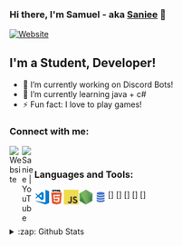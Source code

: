 ### Hi there, I'm Samuel - aka [Saniee][website] 👋

[![Website](https://img.shields.io/website?down_color=lightgrey&down_message=offline&style=for-the-badge&up_color=green&up_message=go&url=http%3A%2F%2Fsaniee.rf.gd)](http://saniee.rf.gd)

## I'm a Student, Developer!

- 🔭 I’m currently working on Discord Bots!
- 🌱 I’m currently learning java + c#
- ⚡ Fun fact: I love to play games!


### Connect with me:

[<img align="left" alt="Website" width="22px" src="https://cdn.jsdelivr.net/npm/simple-icons@v3/icons/globe.svg" />][website]
[<img align="left" alt="Saniee | YouTube" width="22px" src="https://cdn.jsdelivr.net/npm/simple-icons@v3/icons/youtube.svg" />][youtube]

<br />

### Languages and Tools:

[<img align="left" alt="Visual Studio Code" width="26px" src="https://raw.githubusercontent.com/github/explore/80688e429a7d4ef2fca1e82350fe8e3517d3494d/topics/visual-studio-code/visual-studio-code.png" />]
[<img align="left" alt="HTML5" width="26px" src="https://raw.githubusercontent.com/github/explore/80688e429a7d4ef2fca1e82350fe8e3517d3494d/topics/html/html.png" />]
[<img align="left" alt="JavaScript" width="26px" src="https://raw.githubusercontent.com/github/explore/80688e429a7d4ef2fca1e82350fe8e3517d3494d/topics/javascript/javascript.png" />]
[<img align="left" alt="Node.js" width="26px" src="https://raw.githubusercontent.com/github/explore/80688e429a7d4ef2fca1e82350fe8e3517d3494d/topics/nodejs/nodejs.png" />]
[<img align="left" alt="SQL" width="26px" src="https://raw.githubusercontent.com/github/explore/80688e429a7d4ef2fca1e82350fe8e3517d3494d/topics/sql/sql.png" />]


<br />
<br />


<details>
  <summary>:zap: Github Stats</summary>

  <img align="left" alt="Saniees Github Stats" src="https://github-readme-stats.vercel.app/api?username=Saniee&show_icons=true&theme=dark" />

</details>

[website]: http://saniee.rf.gd
[youtube]: https://www.youtube.com/channel/UCt4ckjAp0DfIiusOBV9GtVw
